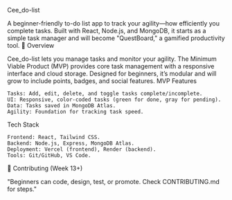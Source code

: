 Cee_do-list

A beginner-friendly to-do list app to track your agility—how efficiently you complete tasks. Built with React, Node.js, and MongoDB, it starts as a simple task manager and will become "QuestBoard," a gamified productivity tool.
🚀 Overview

Cee_do-list lets you manage tasks and monitor your agility. The Minimum Viable Product (MVP) provides core task management with a responsive interface and cloud storage. Designed for beginners, it’s modular and will grow to include points, badges, and social features.
MVP Features

    Tasks: Add, edit, delete, and toggle tasks complete/incomplete.
    UI: Responsive, color-coded tasks (green for done, gray for pending).
    Data: Tasks saved in MongoDB Atlas.
    Agility: Foundation for tracking task speed.

Tech Stack

    Frontend: React, Tailwind CSS.
    Backend: Node.js, Express, MongoDB Atlas.
    Deployment: Vercel (frontend), Render (backend).
    Tools: Git/GitHub, VS Code.
  🤝 Contributing (Week 13+)

"Beginners can code, design, test, or promote. Check CONTRIBUTING.md for steps."
